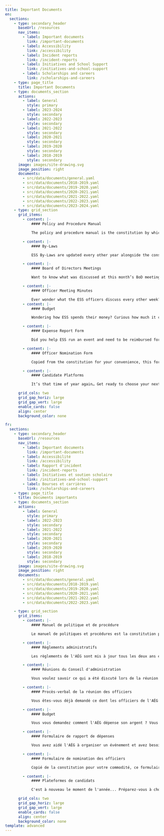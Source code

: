 ```yaml
---
title: Important Documents
en:
  sections:
    - type: secondary_header
      baseUrl: /resources
      nav_items:
        - label: Important documents
          link: /important-documents
        - label: Accessibility
          link: /accessibility
        - label: Incident reports
          link: /incident-reports
        - label: Initiatives and School Support
          link: /initiatives-and-school-support
        - label: Scholarships and careers
          link: /scholarships-and-careers
    - type: page_title
      title: Important Documents
    - type: documents_section
      actions:
        - label: General
          style: primary
        - label: 2023-2024
          style: secondary
        - label: 2022-2023
          style: secondary
        - label: 2021-2022
          style: secondary
        - label: 2020-2021
          style: secondary
        - label: 2019-2020
          style: secondary
        - label: 2018-2019
          style: secondary
      image: images/site-drawing.svg
      image_position: right
      documents:
        - src/data/documents/general.yaml
        - src/data/documents/2018-2019.yaml
        - src/data/documents/2019-2020.yaml
        - src/data/documents/2020-2021.yaml
        - src/data/documents/2021-2022.yaml
        - src/data/documents/2022-2023.yaml
        - src/data/documents/2023-2024.yaml
    - type: grid_section
      grid_items:
        - content: |-
            #### Policy and Procedure Manual

            The policy and procedure manual is the constitution by which all ESS operations are governed. Updated every other year, this document provides detailed mandates and eligibility for each officer of the society, election policies, committee roles, financial matters, ESS services, and accountability procedures.

        - content: |-
            #### By-Laws

            ESS By-Laws are updated every other year alongside the constitution. This document provides more detailed information regarding financial procedures, membership requirements, information about the board of directors and their meetings, and procedures for filling vacant officer positions.

        - content: |-
            #### Board of Directors Meetings

            Want to know what was discussed at this month’s BoD meeting? Need to refer to a meeting from a previous month? Here you can find detailed minutes from every meeting of the Board of Directors. What a great way to get updates on how the executive team is keeping up with their mandates, or to understand how important decisions are made in the ESS!

        - content: |-
            #### Officer Meeting Minutes

            Ever wonder what the ESS officers discuss every other week? Do you find yourself reflecting on ESS’ decisions, and why they were made? Check out the Internal Meeting Minutes to catch a glimpse of the discussions that drive what we do.
        - content: |-
            #### Budget

            Wondering how ESS spends their money? Curious how much it costs to keep the organization going? In this section, you can find live, detailed budgets for each academic year, to get a sense of how student money comes back around to benefit their university experience.

        - content: |-
            #### Expense Report Form

            Did you help ESS run an event and need to be reimbursed for a cost paid out-of-pocket? Look no further! Fill out the following expense report form, copied from the constitution for your convenience, to be paid back for your contribution.

        - content: |-
            #### Officer Nomination Form

            Copied from the constitution for your convenience, this form is the first step on the path to becoming an executive member of the ESS. When the nomination period begins each year in the winter semester, fill out this form stating your desired position and obtain signatures from any 15 engineering students!

        - content: |-
            #### Candidate Platforms

            It’s that time of year again… Get ready to choose your next ESS executive team! Meet your candidates and get to know a little bit about their campaigns by reading the election platforms. Read something you like? Remember to cast your vote when the time comes.

      grid_cols: two
      grid_gap_horiz: large
      grid_gap_vert: large
      enable_cards: false
      align: center
      background_color: none

fr:
  sections:
    - type: secondary_header
      baseUrl: /resources
      nav_items:
        - label: Important documents
          link: /important-documents
        - label: Accessibilité
          link: /accessibility
        - label: Rapport d'incident
          link: /incident-reports
        - label: Initiatives et soutien scholaire
          link: /initiatives-and-school-support
        - label: Bourses et carrières
          link: /scholarships-and-careers
    - type: page_title
      title: Documents importants
    - type: documents_section
      actions:
        - label: General
          style: primary
        - label: 2022-2023
          style: secondary
        - label: 2021-2022
          style: secondary
        - label: 2020-2021
          style: secondary
        - label: 2019-2020
          style: secondary
        - label: 2018-2019
          style: secondary
      image: images/site-drawing.svg
      image_position: right
      documents:
        - src/data/documents/general.yaml
        - src/data/documents/2018-2019.yaml
        - src/data/documents/2019-2020.yaml
        - src/data/documents/2020-2021.yaml
        - src/data/documents/2021-2022.yaml
        - src/data/documents/2022-2023.yaml

    - type: grid_section
      grid_items:
        - content: |-
            #### Manuel de politique et de procédure

            Le manuel de politiques et procédures est la constitution par laquelle toutes les opérations de l'AÉG sont régies. Mis à jour tous les deux ans, ce document fournit des mandats détaillés et l'admissibilité de chaque dirigeant de la société, les politiques d'élection, les rôles des comités, les questions financières, les services de l'AÉG et les procédures de responsabilisation.

        - content: |-
            #### Règlements administratifs

            Les règlements de l'AÉG sont mis à jour tous les deux ans en même temps que la constitution. Ce document fournit des informations plus détaillées concernant les procédures financières, les conditions d'adhésion, des informations sur le conseil d'administration et ses réunions, et les procédures pour combler les postes vacants de dirigeants.

        - content: |-
            #### Réunions du Conseil d'administration

            Vous voulez savoir ce qui a été discuté lors de la réunion du CA de ce mois-ci ? Vous avez besoin de vous référer à une réunion d'un mois précédent ? Vous trouverez ici le compte rendu détaillé de chaque réunion du conseil d'administration. Quel excellent moyen d'obtenir des mises à jour sur la façon dont l'équipe de direction s'acquitte de ses mandats, ou de comprendre comment les décisions importantes sont prises au sein de l'AÉG !

        - content: |-
            #### Procès-verbal de la réunion des officiers

            Vous êtes-vous déjà demandé ce dont les officiers de l'AÉG discutent toutes les deux semaines ? Vous vous surprenez à réfléchir aux décisions de l'AÉG et aux raisons pour lesquelles elles ont été prises ? Consultez les procès-verbaux des réunions internes pour avoir un aperçu des discussions qui motivent nos actions.

        - content: |-
            #### Budget

            Vous vous demandez comment l'AÉG dépense son argent ? Vous êtes curieux de savoir combien il en coûte pour faire fonctionner l'organisation ? Dans cette section, vous trouverez des budgets détaillés en temps réel pour chaque année universitaire, afin de vous faire une idée de la façon dont l'argent des étudiants revient pour profiter de leur expérience universitaire.

        - content: |-
            #### Formulaire de rapport de dépenses

            Vous avez aidé l'AÉG à organiser un événement et avez besoin d'être remboursé pour un coût payé de votre poche ? Ne cherchez pas plus loin ! Remplissez le formulaire de rapport de dépenses suivant, copié de la constitution pour votre commodité, afin d'être remboursé pour votre contribution.

        - content: |-
            #### Formulaire de nomination des officiers

            Copié de la constitution pour votre commodité, ce formulaire est la première étape sur le chemin pour devenir un membre exécutif de l'AÉG. Lorsque la période de nomination commence chaque année au semestre d'hiver, remplissez ce formulaire en indiquant le poste que vous souhaitez occuper et obtenez les signatures de 15 étudiants en ingénierie !

        - content: |-
            #### Plateformes de candidats

            C'est à nouveau le moment de l'année... Préparez-vous à choisir votre prochaine équipe exécutive de l'AÉG ! Rencontrez vos candidats et apprenez-en un peu plus sur leurs campagnes en lisant les programmes électoraux. Vous avez lu quelque chose qui vous plaît ? N'oubliez pas d'exprimer votre vote le moment venu.

      grid_cols: two
      grid_gap_horiz: large
      grid_gap_vert: large
      enable_cards: false
      align: center
      background_color: none
template: advanced
---
```

